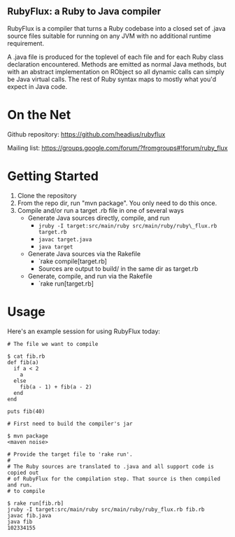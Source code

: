 RubyFlux: a Ruby to Java compiler
----------------------------------

RubyFlux is a compiler that turns a Ruby codebase into a closed set of .java
source files suitable for running on any JVM with no additional runtime
requirement.

A .java file is produced for the toplevel of each file and for each Ruby class
declaration encountered. Methods are emitted as normal Java methods, but with
an abstract implementation on RObject so all dynamic calls can simply be
Java virtual calls. The rest of Ruby syntax maps to mostly what you'd expect
in Java code.

On the Net
==========

Github repository: https://github.com/headius/rubyflux

Mailing list: https://groups.google.com/forum/?fromgroups#!forum/ruby_flux

Getting Started
===============

1. Clone the repository
2. From the repo dir, run "mvn package". You only need to do this once.
3. Compile and/or run a target .rb file in one of several ways
    * Generate Java sources directly, compile, and run
        * `jruby -I target:src/main/ruby src/main/ruby/ruby\_flux.rb target.rb`
        * `javac target.java`
        * `java target`
    * Generate Java sources via the Rakefile
        * `rake compile[target.rb]
        * Sources are output to build/ in the same dir as target.rb
    * Generate, compile, and run via the Rakefile
        * `rake run[target.rb]

Usage
=====

Here's an example session for using RubyFlux today:

```
# The file we want to compile

$ cat fib.rb
def fib(a)
  if a < 2
    a
  else
    fib(a - 1) + fib(a - 2)
  end
end

puts fib(40)

# First need to build the compiler's jar

$ mvn package
<maven noise>

# Provide the target file to 'rake run'.
#
# The Ruby sources are translated to .java and all support code is copied out
# of RubyFlux for the compilation step. That source is then compiled and run.
# to compile

$ rake run[fib.rb]
jruby -I target:src/main/ruby src/main/ruby/ruby_flux.rb fib.rb
javac fib.java
java fib
102334155
```
